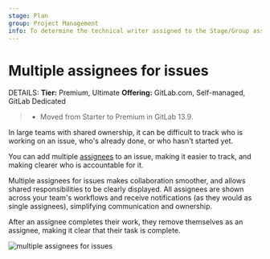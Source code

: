 ```yaml
---
stage: Plan
group: Project Management
info: To determine the technical writer assigned to the Stage/Group associated with this page, see https://handbook.gitlab.com/handbook/product/ux/technical-writing/#assignments
---
```


# Multiple assignees for issues

DETAILS:
**Tier:** Premium, Ultimate
**Offering:** GitLab.com, Self-managed, GitLab Dedicated

> - Moved from Starter to Premium in GitLab 13.9.

In large teams with shared ownership, it can be difficult
to track who is working on an issue, who's already done, or who hasn't started yet.

You can add multiple [assignees](managing_issues.md#assignee) to an issue, making it easier to
track, and making clearer who is accountable for it.

Multiple assignees for issues makes collaboration smoother,
and allows shared responsibilities to be clearly displayed.
All assignees are shown across your team's workflows and receive notifications (as they
would as single assignees), simplifying communication and ownership.

After an assignee completes their work, they remove themselves as an assignee, making
it clear that their task is complete.

![multiple assignees for issues](img/multiple_assignees_for_issues.png)
